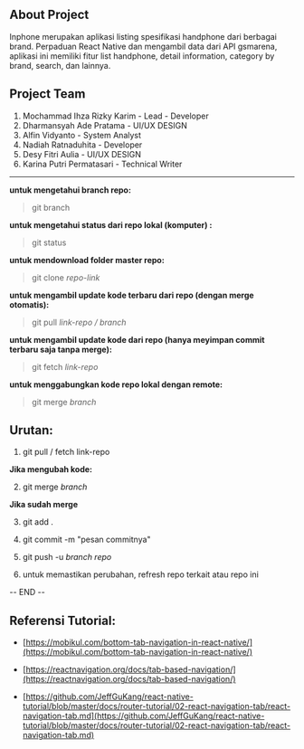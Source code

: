 ## About Project

Inphone merupakan aplikasi listing spesifikasi handphone dari berbagai brand. Perpaduan React Native dan mengambil data dari API gsmarena, aplikasi ini memiliki fitur list handphone, detail information, category by brand, search, dan lainnya.

## Project Team

1. Mochammad Ihza Rizky Karim - Lead - Developer
2. Dharmansyah Ade Pratama - UI/UX DESIGN
3. Alfin Vidyanto - System Analyst
4. Nadiah Ratnaduhita - Developer
5. Desy Fitri Aulia - UI/UX DESIGN
6. Karina Putri Permatasari - Technical Writer

----

**untuk mengetahui branch repo:**

> git branch

**untuk mengetahui status dari repo lokal (komputer) :**

> git status

**untuk mendownload folder master repo:**

> git clone *repo-link*

**untuk mengambil update kode terbaru dari repo (dengan merge otomatis):**

> git pull *link-repo / branch*

**untuk mengambil update kode dari repo (hanya meyimpan commit terbaru saja tanpa merge):**

> git fetch *link-repo*

**untuk menggabungkan kode repo lokal dengan remote:**

> git merge *branch*

## Urutan:

1. git pull / fetch  link-repo

**Jika mengubah kode:**

2. git merge *branch*

**Jika sudah merge**

3. git add .

4. git commit -m "pesan commitnya"

5. git push -u *branch repo*

6. untuk memastikan perubahan, refresh repo terkait atau repo ini


-- END --

## Referensi Tutorial:

- [https://mobikul.com/bottom-tab-navigation-in-react-native/](https://mobikul.com/bottom-tab-navigation-in-react-native/)

- [https://reactnavigation.org/docs/tab-based-navigation/](https://reactnavigation.org/docs/tab-based-navigation/)

- [https://github.com/JeffGuKang/react-native-tutorial/blob/master/docs/router-tutorial/02-react-navigation-tab/react-navigation-tab.md](https://github.com/JeffGuKang/react-native-tutorial/blob/master/docs/router-tutorial/02-react-navigation-tab/react-navigation-tab.md)